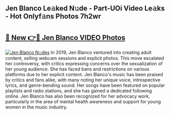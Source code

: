 ## Jen Blanco Le𝚊ked N𝚞de - Part-UOi Video Le𝚊ks - Hot Onlyf𝚊ns Photos 7h2wr

# <h2><a href="http://ac11981.deff.icu/?id=Jen+Blanco">🔗 New 👉🔴 Jen Blanco VIDEO Photos</a></h2>

[![Jen Blanco N𝚞des](https://i.imgur.com/rIISA9y.gif)](http://ac11981.deff.icu/?id=Jen+Blanco)
In 2019, Jen Blanco ventured into creating adult content, selling webcam sessions and explicit photos. This move escalated her controversy, with critics expressing concerns over the sexualization of her young audience. She has faced bans and restrictions on various platforms due to her explicit content. Jen Blanco's music has been praised by critics and fans alike, with many noting her unique voice, introspective lyrics, and genre-bending sound. Her songs have been featured on popular playlists and radio stations, and she has gained a dedicated following online. Jen Blanco has also been recognized for her advocacy work, particularly in the area of mental health awareness and support for young women in the music industry.
